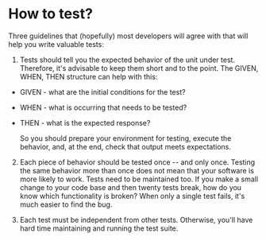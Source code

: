 # How to test?

Three guidelines that (hopefully) most developers will agree with that will help you write valuable tests:

1. Tests should tell you the expected behavior of the unit under test. Therefore, it's advisable to keep them short and to the point. The GIVEN, WHEN, THEN structure can help with this:

* GIVEN - what are the initial conditions for the test?
* WHEN - what is occurring that needs to be tested?
* THEN - what is the expected response?

    So you should prepare your environment for testing, execute the behavior, and, at the end, check that output meets expectations.

2. Each piece of behavior should be tested once -- and only once. Testing the same behavior more than once does not mean that your software is more likely to work. Tests need to be maintained too. If you make a small change to your code base and then twenty tests break, how do you know which functionality is broken? When only a single test fails, it's much easier to find the bug.

3. Each test must be independent from other tests. Otherwise, you'll have hard time maintaining and running the test suite.
